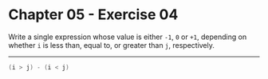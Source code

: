 # Chapter 05 - Exercise 04

Write a single expression whose value is either `-1`, `0` or `+1`, depending on
whether `i` is less than, equal to, or greater than `j`, respectively.  


---

```C
(i > j) - (i < j)
```
